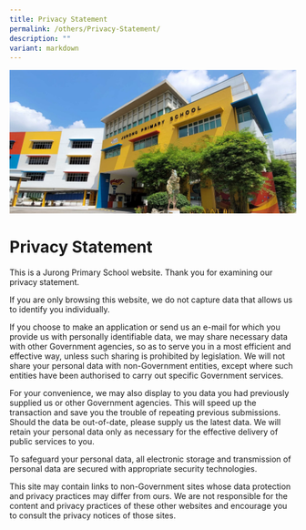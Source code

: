 ```yaml
---
title: Privacy Statement
permalink: /others/Privacy-Statement/
description: ""
variant: markdown
---
```

![](/images/JPS_School_Front_Banner.jpg)

Privacy Statement
=================

  

This is a Jurong Primary School website. Thank you for examining our privacy statement.

  

If you are only browsing this website, we do not capture data that allows us to identify you individually.

  

If you choose to make an application or send us an e-mail for which you provide us with personally identifiable data, we may share necessary data with other Government agencies, so as to serve you in a most efficient and effective way, unless such sharing is prohibited by legislation. We will not share your personal data with non-Government entities, except where such entities have been authorised to carry out specific Government services.

  

For your convenience, we may also display to you data you had previously supplied us or other Government agencies. This will speed up the transaction and save you the trouble of repeating previous submissions. Should the data be out-of-date, please supply us the latest data. We will retain your personal data only as necessary for the effective delivery of public services to you.

  

To safeguard your personal data, all electronic storage and transmission of personal data are secured with appropriate security technologies.

  

This site may contain links to non-Government sites whose data protection and privacy practices may differ from ours. We are not responsible for the content and privacy practices of these other websites and encourage you to consult the privacy notices of those sites.